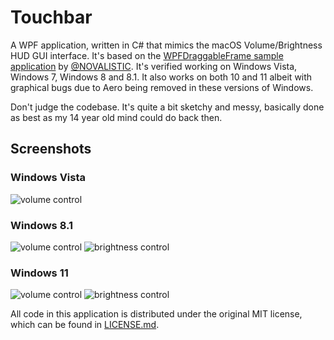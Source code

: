 # Touchbar

A WPF application, written in C# that mimics the macOS Volume/Brightness HUD GUI interface.
It's based on the [WPFDraggableFrame sample application](https://github.com/NOVALISTIC/WPFDraggableFrame) by [@NOVALISTIC](https://github.com/NOVALISTIC).
It's verified working on Windows Vista, Windows 7, Windows 8 and 8.1. It also works on both 10 and 11 albeit with graphical bugs due to Aero being removed in these versions of Windows.

Don't judge the codebase. It's quite a bit sketchy and messy, basically done as best as my 14 year old mind could do back then.

## Screenshots

### Windows Vista
![volume control](https://cdn.discordapp.com/attachments/363965764987912194/1137849632727253032/image.png)

### Windows 8.1
![volume control](https://cdn.discordapp.com/attachments/363965764987912194/1137857268155678791/Snimka_obrazovky_8.png)
![brightness control](https://cdn.discordapp.com/attachments/363965764987912194/1137857268432515133/Snimka_obrazovky_7.png)

### Windows 11
![volume control](https://cdn.discordapp.com/attachments/363965764987912194/1137846928579764335/image.png)
![brightness control](https://cdn.discordapp.com/attachments/363965764987912194/1137847006879023244/image.png)

All code in this application is distributed under the original MIT license, which can be found
in [LICENSE.md](LICENSE.md).
